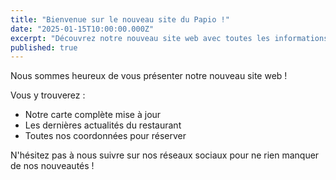 ```yaml
---
title: "Bienvenue sur le nouveau site du Papio !"
date: "2025-01-15T10:00:00.000Z"
excerpt: "Découvrez notre nouveau site web avec toutes les informations sur notre restaurant."
published: true
---
```


Nous sommes heureux de vous présenter notre nouveau site web ! 

Vous y trouverez :
- Notre carte complète mise à jour
- Les dernières actualités du restaurant
- Toutes nos coordonnées pour réserver

N'hésitez pas à nous suivre sur nos réseaux sociaux pour ne rien manquer de nos nouveautés !